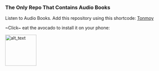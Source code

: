 ### The Only Repo That Contains Audio Books

Listen to Audio Books. Add this repository using this shortcode: [Tonmoy](https://raw.githubusercontent.com/tonmoyislam250/Animerepo/builds/repo.json)

~Click~ eat the avocado to install it on your phone:

[<img alt="alt_text" width="100px" src="https://discordapp.com/assets/56223cd60f7ec48e13e8a0db94dcc785.svg"/>](https://self-similarity.github.io/http-protocol-redirector?r=cloudstreamrepo://raw.githubusercontent.com/tonmoyislam250/Animerepo/builds/repo.json)
